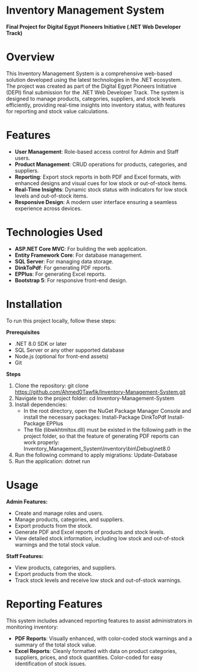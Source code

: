 # Inventory Management System
**Final Project for Digital Egypt Pioneers Initiative (.NET Web Developer Track)**

# Overview
This Inventory Management System is a comprehensive web-based solution developed using the latest technologies in the .NET ecosystem. The project was created as part of the Digital Egypt Pioneers Initiative (DEPI) final submission for the .NET Web Developer Track. The system is designed to manage products, categories, suppliers, and stock levels efficiently, providing real-time insights into inventory status, with features for reporting and stock value calculations.

# Features
* **User Management**: Role-based access control for Admin and Staff users.
* **Product Management**: CRUD operations for products, categories, and suppliers.
* **Reporting**: Export stock reports in both PDF and Excel formats, with enhanced designs and visual cues for low stock or out-of-stock items.
* **Real-Time Insights**: Dynamic stock status with indicators for low stock levels and out-of-stock items.
* **Responsive Design**: A modern user interface ensuring a seamless experience across devices.

# Technologies Used
* **ASP.NET Core MVC**: For building the web application.
* **Entity Framework Core**: For database management.
* **SQL Server**: For managing data storage.
* **DinkToPdf**: For generating PDF reports.
* **EPPlus**: For generating Excel reports.
* **Bootstrap 5**: For responsive front-end design.

# Installation
To run this project locally, follow these steps:

**Prerequisites**
* .NET 8.0 SDK or later
* SQL Server or any other supported database
* Node.js (optional for front-end assets)
* Git

**Steps**
1. Clone the repository:
     git clone https://github.com/Ahmed0Tawfik/Inventory-Management-System.git
2. Navigate to the project folder:
     cd Inventory-Management-System
3. Install dependencies:
     - In the root directory, open the NuGet Package Manager Console and install the necessary packages:
         Install-Package DinkToPdf
         Install-Package EPPlus
     - The file (libwkhtmltox.dll) must be existed in the following path in the project folder, so that the feature of generating PDF reports can work properly:
         Inventory_Management_System\Inventory\bin\Debug\net8.0
5. Run the following command to apply migrations:
     Update-Database
6. Run the application:
     dotnet run

# Usage
**Admin Features:**
* Create and manage roles and users.
* Manage products, categories, and suppliers.
* Export products from the stock.
* Generate PDF and Excel reports of products and stock levels.
* View detailed stock information, including low stock and out-of-stock warnings and the total stock value.

**Staff Features:**
* View products, categories, and suppliers.
* Export products from the stock.
* Track stock levels and receive low stock and out-of-stock warnings.

# Reporting Features
This system includes advanced reporting features to assist administrators in monitoring inventory:
* **PDF Reports**: Visually enhanced, with color-coded stock warnings and a summary of the total stock value.
* **Excel Reports**: Cleanly formatted with data on product categories, suppliers, prices, and stock quantities. Color-coded for easy identification of stock issues.

